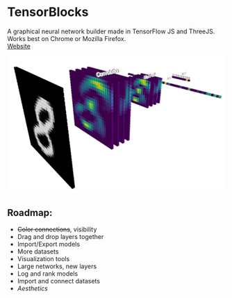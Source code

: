 # TensorBlocks

A graphical neural network builder made in TensorFlow JS and ThreeJS. Works best on Chrome or Mozilla Firefox.</br>
[Website](http://tensorblocks.com)


![Prototype](images/model2.PNG)

## Roadmap:

- <del>Color connections</del>, visibility<br>
- Drag and drop layers together<br>
- Import/Export models<br>
- More datasets<br>
- Visualization tools<br>
- Large networks, new layers<br>
- Log and rank models<br>
- Import and connect datasets<br>
- <i>Aesthetics</i><br>
